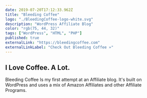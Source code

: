 ```yaml
---
date: 2019-07-20T17:12:33.962Z
title: "Bleeding Coffee" 
logo: "./BleedingCoffee-logo-white.svg"
description: "WordPress Affiliate Blog"
color: "rgb(75, 44, 32)"
tags: ["WordPress", "HTML", "PHP"]
published: true
externalLink: "https://bleedingcoffee.com"
externalLinkLabel: "Check Out Bleeding Coffee »"
--- 
```


## I Love Coffee. A Lot.

Bleeding Coffee Is my first attempt at an Affiliate blog. It's built on WordPress and uses a mix of Amazon Affiliates and other Affiliate Programs. 
